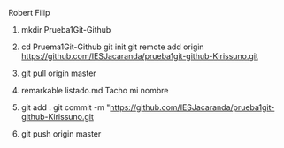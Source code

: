 Robert Filip

1. 	mkdir Prueba1Git-Github

2. 	cd Pruema1Git-Github
	git init
	git remote add origin https://github.com/IESJacaranda/prueba1git-github-Kirissuno.git

3. 	git pull origin master
	
4.	remarkable listado.md 
	Tacho mi nombre

5.	git add .
	git commit -m "https://github.com/IESJacaranda/prueba1git-github-Kirissuno.git

6.	git push origin master
